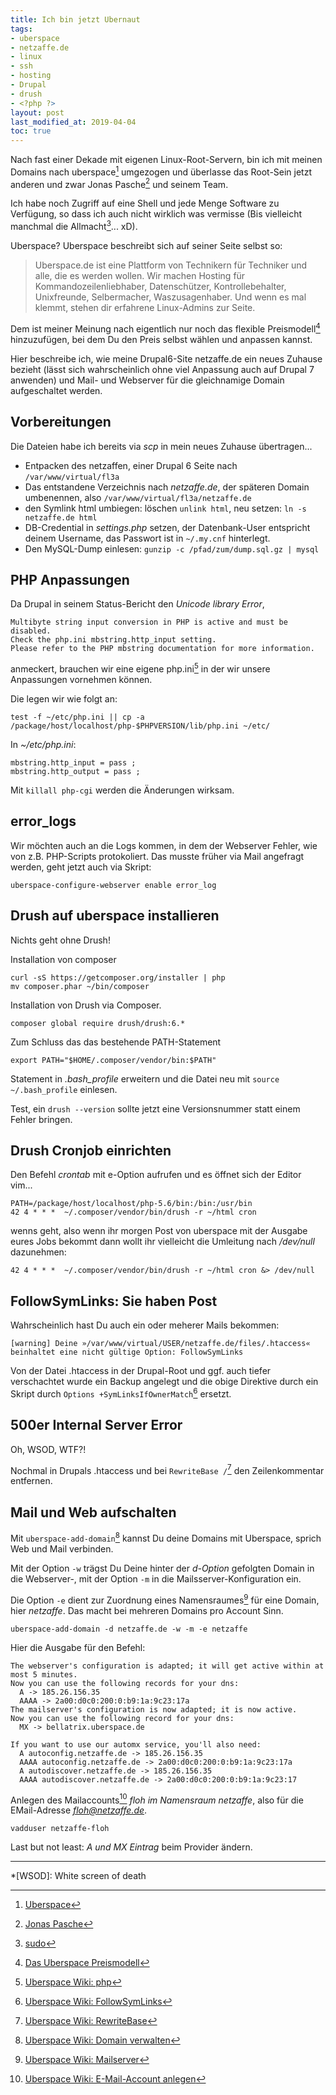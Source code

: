 ```yaml
---
title: Ich bin jetzt Ubernaut
tags:
- uberspace
- netzaffe.de
- linux
- ssh
- hosting
- Drupal
- drush
- <?php ?>
layout: post
last_modified_at: 2019-04-04
toc: true
---
```

Nach fast einer Dekade mit eigenen Linux-Root-Servern, bin ich mit meinen Domains nach uberspace[^uberspace] umgezogen 
und überlasse das Root-Sein jetzt anderen und zwar Jonas Pasche[^pasche] und seinem Team.

Ich habe noch Zugriff auf eine Shell und jede Menge Software zu Verfügung, 
so dass ich auch nicht wirklich was vermisse (Bis vielleicht manchmal die Allmacht[^sudo]... xD).

Uberspace? Uberspace beschreibt sich auf seiner Seite selbst so:

> Uberspace.de ist eine Plattform von Technikern für Techniker und alle, die es werden wollen. 
> Wir machen Hosting für Kommandozeilenliebhaber, Datenschützer, Kontrollebehalter, 
> Unixfreunde, Selbermacher, Waszusagenhaber. 
> Und wenn es mal klemmt, stehen dir erfahrene Linux-Admins zur Seite.

Dem ist meiner Meinung nach eigentlich nur noch das flexible Preismodell[^preis] hinzuzufügen,
bei dem Du den Preis selbst wählen und anpassen kannst.

Hier beschreibe ich, wie meine Drupal6-Site netzaffe.de ein neues Zuhause bezieht 
(lässt sich wahrscheinlich ohne viel Anpassung auch auf Drupal 7 anwenden)
und Mail- und Webserver für die gleichnamige Domain aufgeschaltet werden.<!--break-->

## Vorbereitungen

Die Dateien habe ich bereits via *scp* in mein neues Zuhause übertragen...

- Entpacken des netzaffen, einer Drupal 6 Seite nach `/var/www/virtual/fl3a`
- Das entstandene Verzeichnis nach *netzaffe.de*, der späteren Domain umbenennen, 
  also `/var/www/virtual/fl3a/netzaffe.de`
- den Symlink html umbiegen: löschen `unlink html`, neu setzen: `ln -s netzaffe.de html`
- DB-Credential in *settings.php* setzen, der Datenbank-User entspricht deinem Username, 
  das Passwort ist in `~/.my.cnf` hinterlegt.
- Den MySQL-Dump einlesen: `gunzip -c /pfad/zum/dump.sql.gz | mysql` 

## PHP Anpassungen

Da Drupal in seinem Status-Bericht den *Unicode library Error*,

```
Multibyte string input conversion in PHP is active and must be disabled. 
Check the php.ini mbstring.http_input setting. 
Please refer to the PHP mbstring documentation for more information.
``` 
anmeckert, brauchen wir eine eigene php.ini[^php] in der wir unsere Anpassungen vornehmen können.

Die legen wir wie folgt an:
```
test -f ~/etc/php.ini || cp -a /package/host/localhost/php-$PHPVERSION/lib/php.ini ~/etc/
```

In *~/etc/php.ini*:
```
mbstring.http_input = pass ;
mbstring.http_output = pass ;
```

Mit `killall php-cgi` werden die Änderungen wirksam.

## error_logs

Wir möchten auch an die Logs kommen, in dem der Webserver Fehler, wie von z.B. PHP-Scripts protokoliert.
Das musste früher via Mail angefragt werden, geht jetzt auch via Skript:
```
uberspace-configure-webserver enable error_log
```

## Drush auf uberspace installieren

Nichts geht ohne Drush!

Installation von composer
```
curl -sS https://getcomposer.org/installer | php
mv composer.phar ~/bin/composer
```

Installation von Drush via Composer.
```
composer global require drush/drush:6.*
```

Zum Schluss das das bestehende PATH-Statement 
```
export PATH="$HOME/.composer/vendor/bin:$PATH"
```
Statement in *.bash_profile* erweitern
und die Datei neu mit `source ~/.bash_profile` einlesen.

Test, ein `drush --version` sollte jetzt eine Versionsnummer statt einem Fehler bringen.

## Drush Cronjob einrichten

Den Befehl *crontab* mit e-Option aufrufen und es öffnet sich der Editor vim...

```
PATH=/package/host/localhost/php-5.6/bin:/bin:/usr/bin
42 4 * * *  ~/.composer/vendor/bin/drush -r ~/html cron 
```

wenns geht, also wenn ihr morgen Post von uberspace mit der Ausgabe eures Jobs bekommt 
dann wollt ihr vielleicht die Umleitung nach */dev/null* dazunehmen:

```
42 4 * * *  ~/.composer/vendor/bin/drush -r ~/html cron &> /dev/null
```

## FollowSymLinks: Sie haben Post

Wahrscheinlich hast Du auch ein oder meherer Mails bekommen:

```
[warning] Deine »/var/www/virtual/USER/netzaffe.de/files/.htaccess« beinhaltet eine nicht gültige Option: FollowSymLinks
```

Von der Datei .htaccess in der Drupal-Root und ggf. auch tiefer verschachtet 
wurde ein Backup angelegt und die obige Direktive 
durch ein Skript durch `Options +SymLinksIfOwnerMatch`[^sym] ersetzt.

## 500er Internal Server Error

Oh, WSOD, WTF?!

Nochmal in Drupals .htaccess und bei `RewriteBase /`[^rewritebase] den Zeilenkommentar entfernen. 


## Mail und Web aufschalten

Mit `uberspace-add-domain`[^domain] kannst Du deine Domains mit Uberspace, 
sprich Web und Mail verbinden. 

Mit der Option `-w` trägst Du Deine hinter der *d-Option* gefolgten Domain in die Webserver-, 
mit der Option `-m` in die Mailsserver-Konfiguration ein. 

Die Option `-e` dient zur Zuordnung eines Namensraumes[^mail] für eine Domain, hier *netzaffe*.
Das macht bei mehreren Domains pro Account Sinn.

```
uberspace-add-domain -d netzaffe.de -w -m -e netzaffe 
```

Hier die Ausgabe für den Befehl:
```
The webserver's configuration is adapted; it will get active within at most 5 minutes.
Now you can use the following records for your dns:
  A -> 185.26.156.35
  AAAA -> 2a00:d0c0:200:0:b9:1a:9c23:17a
The mailserver's configuration is now adapted; it is now active.
Now you can use the following record for your dns:
  MX -> bellatrix.uberspace.de

If you want to use our automx service, you'll also need:
  A autoconfig.netzaffe.de -> 185.26.156.35
  AAAA autoconfig.netzaffe.de -> 2a00:d0c0:200:0:b9:1a:9c23:17a
  A autodiscover.netzaffe.de -> 185.26.156.35
  AAAA autodiscover.netzaffe.de -> 2a00:d0c0:200:0:b9:1a:9c23:17
```

Anlegen des Mailaccounts[^mail2] *floh im Namensraum netzaffe*, also für die EMail-Adresse *floh@netzaffe.de*.
```
vadduser netzaffe-floh 
```

Last but not least: *A und MX Eintrag* beim Provider ändern.

* * *
[^uberspace]: [Uberspace](https://uberspace.de)
[^pasche]: [Jonas Pasche](https://jonaspasche.com/)
[^sudo]: [sudo](https://xkcd.com/149/)
[^preis]: [Das Uberspace Preismodell](https://uberspace.de/prices)
[^php]: [Uberspace Wiki: php](https://wiki.uberspace.de/development:php)
[^sym]: [Uberspace Wiki: FollowSymLinks](https://wiki.uberspace.de/webserver:htaccess#followsymlinks)
[^rewritebase]: [Uberspace Wiki: RewriteBase](https://wiki.uberspace.de/webserver:htaccess?s[]=rewrite#rewritebase)
[^domain]: [Uberspace Wiki: Domain verwalten](https://wiki.uberspace.de/domain:verwalten#tldr)
[^mail]: [Uberspace Wiki: Mailserver](https://wiki.uberspace.de/domain:mail)
[^mail2]: [Uberspace Wiki: E-Mail-Account anlegen](https://wiki.uberspace.de/mail:vmailmgr#e-mail-account_anlegen)

*[WSOD]: White screen of death
